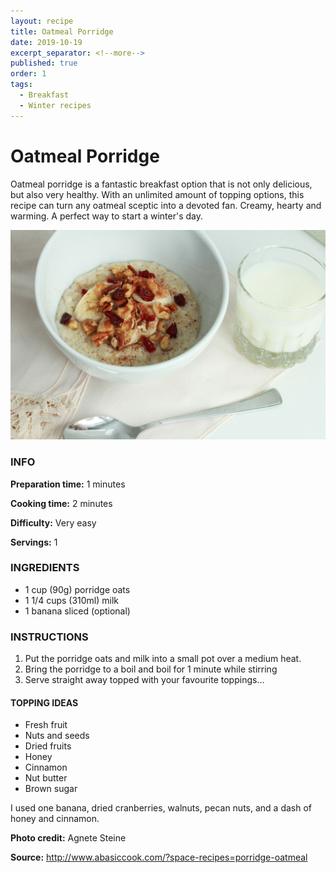 ```yaml
---
layout: recipe
title: Oatmeal Porridge
date: 2019-10-19
excerpt_separator: <!--more-->
published: true
order: 1
tags:
  - Breakfast
  - Winter recipes
---
```


# Oatmeal Porridge

Oatmeal porridge is a fantastic breakfast option that is not only delicious, but also very healthy. With an unlimited amount of topping options, this recipe can turn any oatmeal sceptic into a devoted fan. Creamy, hearty and warming. A perfect way to start a winter's day.

<!--more-->

[![Porridge](/_uploads/IMG_0088copy2.jpg)](/_uploads/IMG_0088copy2.jpg)


### INFO

**Preparation time:** 1 minutes

**Cooking time:** 2 minutes

**Difficulty:** Very easy

**Servings:** 1


### INGREDIENTS

- 1 cup (90g) porridge oats
- 1 1/4 cups (310ml) milk
- 1 banana sliced (optional)


### INSTRUCTIONS

1.	Put the porridge oats and milk into a small pot over a medium heat.
2.	Bring the porridge to a boil and boil for 1 minute while stirring
3.	Serve straight away topped with your favourite toppings…


#### TOPPING IDEAS

- Fresh fruit
- Nuts and seeds
- Dried fruits
- Honey
- Cinnamon
- Nut butter
- Brown sugar


I used one banana, dried cranberries, walnuts, pecan nuts, and a dash of honey and cinnamon.




**Photo credit:** Agnete Steine

**Source:** http://www.abasiccook.com/?space-recipes=porridge-oatmeal
